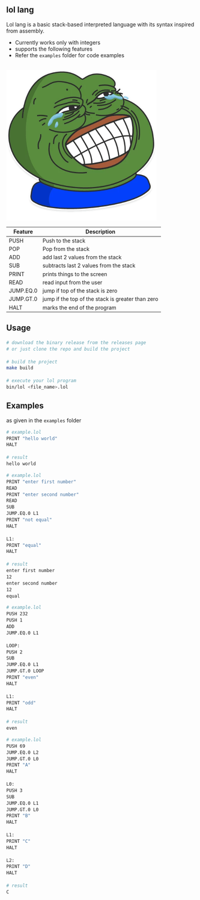## lol lang

Lol lang is a basic stack-based interpreted language with its syntax inspired from assembly.

- Currently works only with integers
- supports the following features
- Refer the `examples` folder for code examples

<br />
<img src="./examples/lol.png" height="400" />
<br />

| Feature   | Description                                       |
| --------- | ------------------------------------------------- |
| PUSH      | Push to the stack                                 |
| POP       | Pop from the stack                                |
| ADD       | add last 2 values from the stack                  |
| SUB       | subtracts last 2 values from the stack            |
| PRINT     | prints things to the screen                       |
| READ      | read input from the user                          |
| JUMP.EQ.0 | jump if top of the stack is zero                  |
| JUMP.GT.0 | jump if the top of the stack is greater than zero |
| HALT      | marks the end of the program                      |

## Usage

```bash
# download the binary release from the releases page
# or just clone the repo and build the project

# build the project
make build

# execute your lol program
bin/lol <file_name>.lol
```

## Examples

as given in the `examples` folder

```bash
# example.lol
PRINT "hello world"
HALT

# result
hello world
```

```bash
# example.lol
PRINT "enter first number"
READ
PRINT "enter second number"
READ
SUB
JUMP.EQ.0 L1
PRINT "not equal"
HALT

L1:
PRINT "equal"
HALT

# result
enter first number
12
enter second number
12
equal
```

```bash
# example.lol
PUSH 232
PUSH 1
ADD
JUMP.EQ.0 L1

LOOP:
PUSH 2
SUB
JUMP.EQ.0 L1
JUMP.GT.0 LOOP
PRINT "even"
HALT

L1:
PRINT "odd"
HALT

# result
even
```

```bash
# example.lol
PUSH 69
JUMP.EQ.0 L2
JUMP.GT.0 L0
PRINT "A"
HALT

L0:
PUSH 3
SUB
JUMP.EQ.0 L1
JUMP.GT.0 L0
PRINT "B"
HALT

L1:
PRINT "C"
HALT

L2:
PRINT "D"
HALT

# result
C
```
